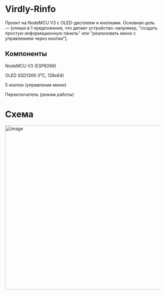# Virdly-Rinfo

Проект на NodeMCU V3 с OLED-дисплеем и кнопками.
Основная цель — [опиши в 1 предложение, что делает устройство: например, "создать простую информационную панель" или "реализовать меню с управлением через кнопки"].

## Компоненты

NodeMCU V3 (ESP8266)

OLED SSD1306 (I²C, 128x64)

5 кнопок (управление меню)

Переключатель (режим работы)

# Схема
<img width="699" height="534" alt="image" src="https://github.com/user-attachments/assets/819d422c-6079-49af-a92e-b90215eb65a4" />
